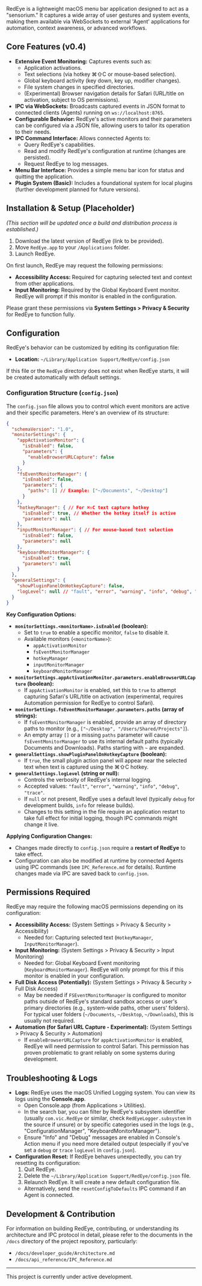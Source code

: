 RedEye is a lightweight macOS menu bar application designed to act as a "sensorium." It captures a wide array of user gestures and system events, making them available via WebSockets to external 'Agent' applications for automation, context awareness, or advanced workflows.

## Core Features (v0.4)

*   **Extensive Event Monitoring:** Captures events such as:
    *   Application activations.
    *   Text selections (via hotkey ⌘⇧C or mouse-based selection).
    *   Global keyboard activity (key down, key up, modifier changes).
    *   File system changes in specified directories.
    *   (Experimental) Browser navigation details for Safari (URL/title on activation, subject to OS permissions).
*   **IPC via WebSockets:** Broadcasts captured events in JSON format to connected clients (Agents) running on `ws://localhost:8765`.
*   **Configurable Behavior:** RedEye's active monitors and their parameters can be configured via a JSON file, allowing users to tailor its operation to their needs.
*   **IPC Command Interface:** Allows connected Agents to:
    *   Query RedEye's capabilities.
    *   Read and modify RedEye's configuration at runtime (changes are persisted).
    *   Request RedEye to log messages.
*   **Menu Bar Interface:** Provides a simple menu bar icon for status and quitting the application.
*   **Plugin System (Basic):** Includes a foundational system for local plugins (further development planned for future versions).

## Installation & Setup (Placeholder)

*(This section will be updated once a build and distribution process is established.)*

1.  Download the latest version of RedEye (link to be provided).
2.  Move `RedEye.app` to your `/Applications` folder.
3.  Launch RedEye.

On first launch, RedEye may request the following permissions:
*   **Accessibility Access:** Required for capturing selected text and context from other applications.
*   **Input Monitoring:** Required by the Global Keyboard Event monitor. RedEye will prompt if this monitor is enabled in the configuration.

Please grant these permissions via **System Settings > Privacy & Security** for RedEye to function fully.

## Configuration

RedEye's behavior can be customized by editing its configuration file:

*   **Location:** `~/Library/Application Support/RedEye/config.json`

If this file or the `RedEye` directory does not exist when RedEye starts, it will be created automatically with default settings.

### Configuration Structure (`config.json`)

The `config.json` file allows you to control which event monitors are active and their specific parameters. Here's an overview of its structure:

```json
{
  "schemaVersion": "1.0",
  "monitorSettings": {
    "appActivationMonitor": {
      "isEnabled": false,
      "parameters": {
        "enableBrowserURLCapture": false
      }
    },
    "fsEventMonitorManager": {
      "isEnabled": false,
      "parameters": {
        "paths": [] // Example: ["~/Documents", "~/Desktop"]
      }
    },
    "hotkeyManager": { // For ⌘⇧C text capture hotkey
      "isEnabled": true, // Whether the hotkey itself is active
      "parameters": null
    },
    "inputMonitorManager": { // For mouse-based text selection
      "isEnabled": false,
      "parameters": null
    },
    "keyboardMonitorManager": {
      "isEnabled": true,
      "parameters": null
    }
  },
  "generalSettings": {
    "showPluginPanelOnHotkeyCapture": false,
    "logLevel": null // "fault", "error", "warning", "info", "debug", "trace" (or null for default)
  }
}
```

**Key Configuration Options:**

*   **`monitorSettings.<monitorName>.isEnabled` (boolean):**
    *   Set to `true` to enable a specific monitor, `false` to disable it.
    *   Available monitors (`<monitorName>`):
        *   `appActivationMonitor`
        *   `fsEventMonitorManager`
        *   `hotkeyManager`
        *   `inputMonitorManager`
        *   `keyboardMonitorManager`
*   **`monitorSettings.appActivationMonitor.parameters.enableBrowserURLCapture` (boolean):**
    *   If `appActivationMonitor` is enabled, set this to `true` to attempt capturing Safari's URL/title on activation (experimental, requires Automation permission for RedEye to control Safari).
*   **`monitorSettings.fsEventMonitorManager.parameters.paths` (array of strings):**
    *   If `fsEventMonitorManager` is enabled, provide an array of directory paths to monitor (e.g., `["~/Desktop", "/Users/Shared/Projects"]`).
    *   An empty array `[]` or a missing `paths` parameter will cause `fsEventMonitorManager` to use its internal default paths (typically Documents and Downloads). Paths starting with `~` are expanded.
*   **`generalSettings.showPluginPanelOnHotkeyCapture` (boolean):**
    *   If `true`, the small plugin action panel will appear near the selected text when text is captured using the ⌘⇧C hotkey.
*   **`generalSettings.logLevel` (string or null):**
    *   Controls the verbosity of RedEye's internal logging.
    *   Accepted values: `"fault"`, `"error"`, `"warning"`, `"info"`, `"debug"`, `"trace"`.
    *   If `null` or not present, RedEye uses a default level (typically `debug` for development builds, `info` for release builds).
    *   Changes to this setting in the file require an application restart to take full effect for initial logging, though IPC commands might change it live.

**Applying Configuration Changes:**
*   Changes made directly to `config.json` require a **restart of RedEye** to take effect.
*   Configuration can also be modified at runtime by connected Agents using IPC commands (see `IPC_Reference.md` for details). Runtime changes made via IPC are saved back to `config.json`.

## Permissions Required

RedEye may require the following macOS permissions depending on its configuration:

*   **Accessibility Access:** (System Settings > Privacy & Security > Accessibility)
    *   Needed for: Capturing selected text (`HotkeyManager`, `InputMonitorManager`).
*   **Input Monitoring:** (System Settings > Privacy & Security > Input Monitoring)
    *   Needed for: Global Keyboard Event monitoring (`KeyboardMonitorManager`). RedEye will only prompt for this if this monitor is enabled in your configuration.
*   **Full Disk Access (Potentially):** (System Settings > Privacy & Security > Full Disk Access)
    *   May be needed if `FSEventMonitorManager` is configured to monitor paths outside of RedEye's standard sandbox access or user's primary directories (e.g., system-wide paths, other users' folders). For typical user folders (`~/Documents`, `~/Desktop`, `~/Downloads`), this is usually not required.
*   **Automation (for Safari URL Capture - Experimental):** (System Settings > Privacy & Security > Automation)
    *   If `enableBrowserURLCapture` for `appActivationMonitor` is enabled, RedEye will need permission to control Safari. This permission has proven problematic to grant reliably on some systems during development.

## Troubleshooting & Logs

*   **Logs:** RedEye uses the macOS Unified Logging system. You can view its logs using the **Console.app**.
    *   Open Console.app (from Applications > Utilities).
    *   In the search bar, you can filter by RedEye's subsystem identifier (usually `com.vic.RedEye` or similar, check `RedEyeLogger.subsystem` in the source if unsure) or by specific categories used in the logs (e.g., "ConfigurationManager", "KeyboardMonitorManager").
    *   Ensure "Info" and "Debug" messages are enabled in Console's Action menu if you need more detailed output (especially if you've set a `debug` or `trace` `logLevel` in `config.json`).
*   **Configuration Reset:** If RedEye behaves unexpectedly, you can try resetting its configuration:
    1.  Quit RedEye.
    2.  Delete the `~/Library/Application Support/RedEye/config.json` file.
    3.  Relaunch RedEye. It will create a new default configuration file.
    *   Alternatively, send the `resetConfigToDefaults` IPC command if an Agent is connected.

## Development & Contribution

For information on building RedEye, contributing, or understanding its architecture and IPC protocol in detail, please refer to the documents in the `/docs` directory of the project repository, particularly:
*   `/docs/developer_guide/Architecture.md`
*   `/docs/api_reference/IPC_Reference.md`

---
This project is currently under active development.
